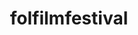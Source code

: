 ---
layout: posts
img: "/assets/folfilm.png"
title: folfilmfestival
categories: accueil
excerpt: dérouler la bobine avec Timothée, site web pour fol film festival
link: https://folfilmfestival.com
year: 2020
---